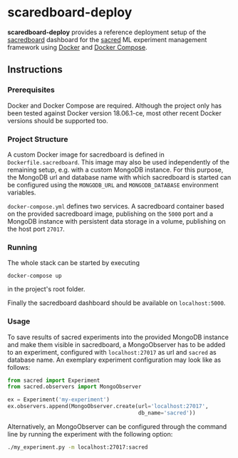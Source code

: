 scaredboard-deploy
==================

**scaredboard-deploy** provides a reference deployment setup of the [sacredboard](https://github.com/chovanecm/sacredboard) dashboard for the [sacred](https://github.com/IDSIA/sacred) ML experiment management framework using [Docker](https://www.docker.com/) and [Docker Compose](https://docs.docker.com/compose/).

Instructions
------------

### Prerequisites

Docker and Docker Compose are required. Although the project only has been tested against Docker version 18.06.1-ce, most other recent Docker versions should be supported too.

### Project Structure

A custom Docker image for sacredboard is defined in `Dockerfile.sacredboard`. This image may also be used independently of the remaining setup, e.g. with a custom MongoDB instance. For this purpose, the MongoDB url and database name with which sacredboard is started can be configured using the `MONGODB_URL` and `MONGODB_DATABASE` environment variables.

`docker-compose.yml` defines two services. A sacredboard container based on the provided sacredboard image, publishing on the `5000` port and a MongoDB instance with persistent data storage in a volume, publishing on the host port `27017`.

### Running

The whole stack can be started by executing
```
docker-compose up
```
in the project's root folder.

Finally the sacredboard dashboard should be available on `localhost:5000`.

### Usage

To save results of sacred experiments into the provided MongoDB instance and make them visible in sacredboard, a MongoObserver has to be added to an experiment, configured with `localhost:27017` as url and `sacred` as database name. An exemplary experiment configuration may look like as follows:
```python
from sacred import Experiment
from sacred.observers import MongoObserver

ex = Experiment('my-experiment')
ex.observers.append(MongoObserver.create(url='localhost:27017',
                                         db_name='sacred'))
``` 

Alternatively, an MongoObserver can be configured through the command line by running the experiment with the following option:
```bash
./my_experiment.py -m localhost:27017:sacred
```
